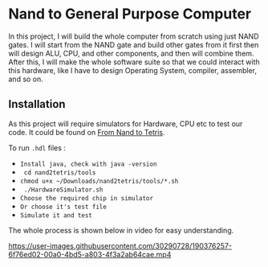 # Nand to General Purpose Computer

In this project, I will build the whole computer from scratch using just NAND gates. I will start from the NAND gate and build other gates from it first then will design ALU, CPU, and other components, and then will combine them. After this, I will make the whole software suite so that we could interact with this hardware, like I have to design Operating System, compiler, assembler, and so on.

## Installation

As this project will require simulators for Hardware, CPU etc to test our code. It could be found on [From Nand to Tetris](https://www.nand2tetris.org/software).

To run `.hdl` files :

- `Install java, check with java -version`
- ` cd nand2tetris/tools`
- `chmod u+x ~/Downloads/nand2tetris/tools/*.sh`
- ` ./HardwareSimulator.sh`
- `Choose the required chip in simulator`
- `Or choose it's test file`
- `Simulate it and test`

The whole process is shown below in video for easy understanding.

https://user-images.githubusercontent.com/30290728/190376257-6f76ed02-00a0-4bd5-a803-4f3a2ab64cae.mp4
